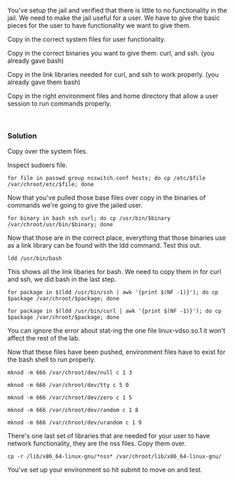 You've setup the jail and verified that there is little to no functionality in the jail. We need to make the jail useful for a user. We have to give the basic pieces for the user to have functionality we want to give them.

Copy in the correct system files for user functionality.

Copy in the correct binaries you want to give them: curl, and ssh. (you already gave bash)

Copy in the link libraries needed for curl, and ssh to work properly. (you already gave them bash)

Copy in the right environment files and home directory that allow a user session to run commands properly.

<br>

### Solution


Copy over the system files.

Inspect sudoers file.
```plain
for file in passwd group nsswitch.conf hosts; do cp /etc/$file /var/chroot/etc/$file; done
```

Now that you've pulled those base files over copy in the binaries of commands we're going to give the jailed user.

```plain
for binary in bash ssh curl; do cp /usr/bin/$binary /var/chroot/usr/bin/$binary; done
```

Now that those are in the correct place, everything that those binaries use as a link library can be found with the ldd command. Test this out.

```plain
ldd /usr/bin/bash
```

This shows all the link libaries for bash. We need to copy them in for curl and ssh, we did bash in the last step.

```plain
for package in $(ldd /usr/bin/ssh | awk '{print $(NF -1)}'); do cp $package /var/chroot/$package; done
```

```plain
for package in $(ldd /usr/bin/curl | awk '{print $(NF -1)}'); do cp $package /var/chroot/$package; done
```

You can ignore the error about stat-ing the one file linux-vdso.so.1 it won't affect the rest of the lab.

Now that these files have been pushed, environment files have to exist for the bash shell to run properly.

```plain
mknod -m 666 /var/chroot/dev/null c 1 3
```

```plain
mknod -m 666 /var/chroot/dev/tty c 5 0
```

```plain
mknod -m 666 /var/chroot/dev/zero c 1 5
```

```plain
mknod -m 666 /var/chroot/dev/random c 1 8
```

```plain
mknod -m 666 /var/chroot/dev/urandom c 1 9
```

There's one last set of libraries that are needed for your user to have network functionality, they are the nss files. Copy them over.

```plain
cp -r /lib/x86_64-linux-gnu/*nss* /var/chroot/lib/x86_64-linux-gnu/
```

You've set up your environment so hit submit to move on and test.

